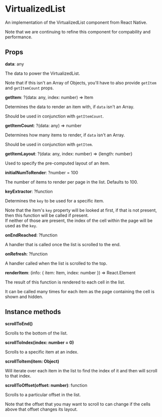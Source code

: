 # VirtualizedList

An implementation of the VirtualizedList component from React Native.

Note that we are continuing to refine this component for compability and performance.

## Props

**data**: any

The data to power the VirtualizedList.

Note that if this isn't an Array of Objects, you'll have to also provide `getItem` and `getItemCount` props.

**getItem**: ?(data: any, index: number) => Item

Determines the data to render an item with, if `data` isn't an Array.

Should be used in conjunction with `getItemCount`.

**getItemCount**: ?(data: any) => number

Determines how many items to render, if `data` isn't an Array.

Should be used in conjunction with `getItem`.

**getItemLayout**: ?(data: any, index: number) => {length: number}

Used to specify the pre-computed layout of an item.

**initialNumToRender**: ?number = 100

The number of items to render per page in the list. Defaults to 100.

**keyExtractor**: ?function

Determines the `key` to be used for a specific item.

Note that the item's `key` property will be looked at first, if that is not present, then this function will be called if present.  
If neither of those are present, the index of the cell within the page will be used as the `key`.

**onEndReached**: ?function

A handler that is called once the list is scrolled to the end.

**onRefresh**: ?function

A handler called when the list is scrolled to the top.

**renderItem**: (info: { item: Item, index: number }) => React.Element<any>

The result of this function is rendered to each cell in the list.

It can be called many times for each item as the page containing the cell is shown and hidden.

## Instance methods

**scrollToEnd()**

Scrolls to the bottom of the list.

**scrollToIndex(index: number = 0)**

Scrolls to a specific item at an index.

**scrollToItem(item: Object)**

Will iterate over each item in the list to find the index of it and then will scroll to that index.

**scrollToOffset(offset: number)**: function

Scrolls to a particular offset in the list.

Note that the offset that you may want to scroll to can change if the cells above that offset changes its layout.
